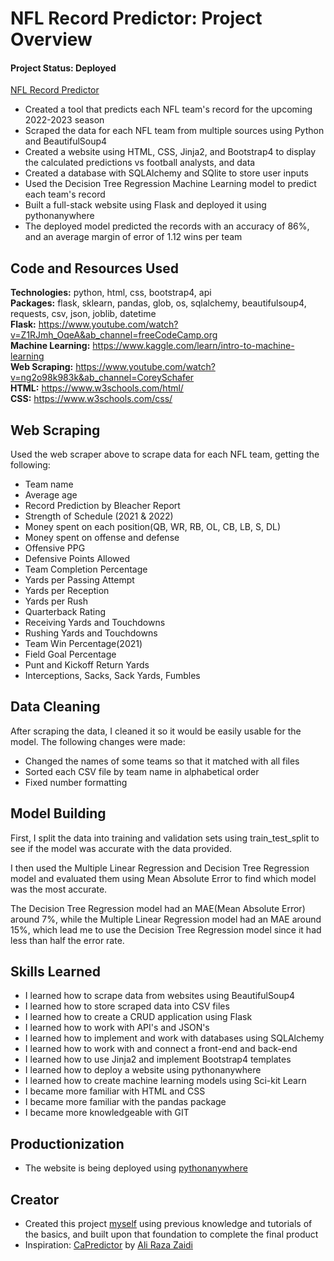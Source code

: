 # NFL Record Predictor: Project Overview 
#### Project Status: Deployed

[NFL Record Predictor](http://nflrecordpredictor.pythonanywhere.com/)

* Created a tool that predicts each NFL team's record for the upcoming 2022-2023 season
* Scraped the data for each NFL team from multiple sources using Python and BeautifulSoup4
* Created a website using HTML, CSS, Jinja2, and Bootstrap4 to display the calculated predictions vs football analysts, and data
* Created a database with SQLAlchemy and SQlite to store user inputs
* Used the Decision Tree Regression Machine Learning model to predict each team's record
* Built a full-stack website using Flask and deployed it using pythonanywhere
* The deployed model predicted the records with an accuracy of 86%, and an average margin of error of 1.12 wins per team

## Code and Resources Used 
**Technologies:** python, html, css, bootstrap4, api  
**Packages:** flask, sklearn, pandas, glob, os, sqlalchemy, beautifulsoup4, requests, csv, json, joblib, datetime  
**Flask:** https://www.youtube.com/watch?v=Z1RJmh_OqeA&ab_channel=freeCodeCamp.org  
**Machine Learning:** https://www.kaggle.com/learn/intro-to-machine-learning  
**Web Scraping:** https://www.youtube.com/watch?v=ng2o98k983k&ab_channel=CoreySchafer  
**HTML:** https://www.w3schools.com/html/  
**CSS:** https://www.w3schools.com/css/  

## Web Scraping
Used the web scraper above to scrape data for each NFL team, getting the following:
* Team name
* Average age
* Record Prediction by Bleacher Report
* Strength of Schedule (2021 & 2022)
* Money spent on each position(QB, WR, RB, OL, CB, LB, S, DL)
* Money spent on offense and defense
* Offensive PPG
* Defensive Points Allowed
* Team Completion Percentage
* Yards per Passing Attempt
* Yards per Reception
* Yards per Rush
* Quarterback Rating
* Receiving Yards and Touchdowns
* Rushing Yards and Touchdowns
* Team Win Percentage(2021)
* Field Goal Percentage
* Punt and Kickoff Return Yards
* Interceptions, Sacks, Sack Yards, Fumbles

## Data Cleaning
After scraping the data, I cleaned it so it would be easily usable for the model. The following changes were made:
* Changed the names of some teams so that it matched with all files
* Sorted each CSV file by team name in alphabetical order
* Fixed number formatting

## Model Building
First, I split the data into training and validation sets using train_test_split to see if the model was accurate with the data provided.

I then used the Multiple Linear Regression and Decision Tree Regression model and evaluated them using Mean Absolute Error to find which model was the most accurate.

The Decision Tree Regression model had an MAE(Mean Absolute Error) around 7%, while the Multiple Linear Regression model had an MAE around 15%, which lead me to use the Decision Tree Regression model since it had less than half the error rate.

## Skills Learned
* I learned how to scrape data from websites using BeautifulSoup4
* I learned how to store scraped data into CSV files
* I learned how to create a CRUD application using Flask
* I learned how to work with API's and JSON's
* I learned how to implement and work with databases using SQLAlchemy
* I learned how to work with and connect a front-end and back-end
* I learned how to use Jinja2 and implement Bootstrap4 templates
* I learned how to deploy a website using pythonanywhere
* I learned how to create machine learning models using Sci-kit Learn
* I became more familiar with HTML and CSS
* I became more familiar with the pandas package
* I became more knowledgeable with GIT

## Productionization
* The website is being deployed using [pythonanywhere](https://www.pythonanywhere.com/)

## Creator
* Created this project [myself](https://github.com/asherk7) using previous knowledge and tutorials of the basics, and built upon that foundation to complete the final product
* Inspiration: [CaPredictor](https://github.com/AliRZ-02/CaPredictor) by [Ali Raza Zaidi](https://github.com/AliRZ-02)

